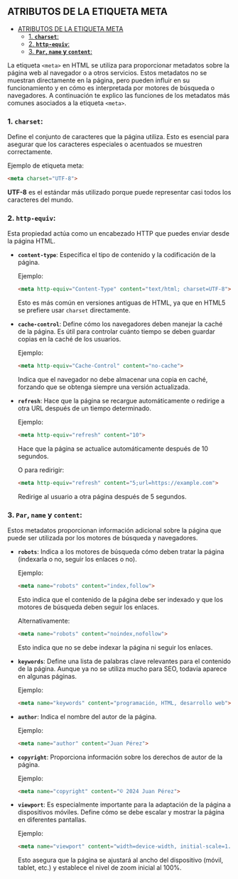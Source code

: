## ATRIBUTOS DE LA ETIQUETA META
- [ATRIBUTOS DE LA ETIQUETA META](#atributos-de-la-etiqueta-meta)
  - [1. **`charset`**:](#1-charset)
  - [2. **`http-equiv`**:](#2-http-equiv)
  - [3. **`Par`, `name` y `content`**:](#3-par-name-y-content)

La etiqueta `<meta>` en HTML se utiliza para proporcionar metadatos sobre la página web al navegador o a otros servicios. Estos metadatos no se muestran directamente en la página, pero pueden influir en su funcionamiento y en cómo es interpretada por motores de búsqueda o navegadores. A continuación te explico las funciones de los metadatos más comunes asociados a la etiqueta `<meta>`.

### 1. **`charset`**: 
Define el conjunto de caracteres que la página utiliza. Esto es esencial para asegurar que los caracteres especiales o acentuados se muestren correctamente. 

Ejemplo de etiqueta meta: 
```html
<meta charset="UTF-8">
```
**UTF-8** es el estándar más utilizado porque puede representar casi todos los caracteres del mundo.

### 2. **`http-equiv`**: 
Esta propiedad actúa como un encabezado HTTP que puedes enviar desde la página HTML.

- **`content-type`**: Especifica el tipo de contenido y la codificación de la página.
  
  Ejemplo:
  ```html
  <meta http-equiv="Content-Type" content="text/html; charset=UTF-8">
  ```
  Esto es más común en versiones antiguas de HTML, ya que en HTML5 se prefiere usar `charset` directamente.

- **`cache-control`**: Define cómo los navegadores deben manejar la caché de la página. Es útil para controlar cuánto tiempo se deben guardar copias en la caché de los usuarios.

  Ejemplo:
  ```html
  <meta http-equiv="Cache-Control" content="no-cache">
  ```
  Indica que el navegador no debe almacenar una copia en caché, forzando que se obtenga siempre una versión actualizada.

- **`refresh`**: Hace que la página se recargue automáticamente o redirige a otra URL después de un tiempo determinado.

  Ejemplo:
  ```html
  <meta http-equiv="refresh" content="10">
  ```
  Hace que la página se actualice automáticamente después de 10 segundos.

  O para redirigir:
  ```html
  <meta http-equiv="refresh" content="5;url=https://example.com">
  ```
  Redirige al usuario a otra página después de 5 segundos.

### 3. **`Par`, `name` y `content`**: 
Estos metadatos proporcionan información adicional sobre la página que puede ser utilizada por los motores de búsqueda y navegadores.

- **`robots`**: Indica a los motores de búsqueda cómo deben tratar la página (indexarla o no, seguir los enlaces o no).

  Ejemplo:
  ```html
  <meta name="robots" content="index,follow">
  ```
  Esto indica que el contenido de la página debe ser indexado y que los motores de búsqueda deben seguir los enlaces.

  Alternativamente:
  ```html
  <meta name="robots" content="noindex,nofollow">
  ```
  Esto indica que no se debe indexar la página ni seguir los enlaces.

- **`keywords`**: Define una lista de palabras clave relevantes para el contenido de la página. Aunque ya no se utiliza mucho para SEO, todavía aparece en algunas páginas.

  Ejemplo:
  ```html
  <meta name="keywords" content="programación, HTML, desarrollo web">
  ```

- **`author`**: Indica el nombre del autor de la página.

  Ejemplo:
  ```html
  <meta name="author" content="Juan Pérez">
  ```

- **`copyright`**: Proporciona información sobre los derechos de autor de la página.

  Ejemplo:
  ```html
  <meta name="copyright" content="© 2024 Juan Pérez">
  ```

- **`viewport`**: Es especialmente importante para la adaptación de la página a dispositivos móviles. Define cómo se debe escalar y mostrar la página en diferentes pantallas.

  Ejemplo:
  ```html
  <meta name="viewport" content="width=device-width, initial-scale=1.0">
  ```
  Esto asegura que la página se ajustará al ancho del dispositivo (móvil, tablet, etc.) y establece el nivel de zoom inicial al 100%.
